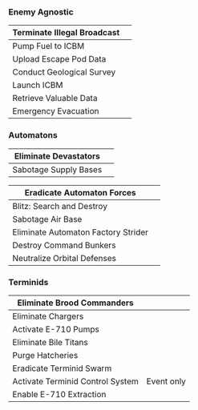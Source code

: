 ### Enemy Agnostic 

| Terminate Illegal Broadcast |     |
| --------------------------- | --- |
| Pump Fuel to ICBM           |     |
| Upload Escape Pod Data      |     |
| Conduct Geological Survey   |     |
| Launch ICBM                 |     |
| Retrieve Valuable Data      |     |
| Emergency Evacuation        |     |

### Automatons

| Eliminate Devastators |     |
| --------------------- | --- |
| Sabotage Supply Bases |     |

| Eradicate Automaton Forces          |     |
| ----------------------------------- | --- |
| Blitz: Search and Destroy           |     |
| Sabotage Air Base                   |     |
| Eliminate Automaton Factory Strider |     |
| Destroy Command Bunkers             |     |
| Neutralize Orbital Defenses         |     |

### Terminids


| Eliminate Brood Commanders       |            |
| -------------------------------- | ---------- |
| Eliminate Chargers               |            |
| Activate E-710 Pumps             |            |
| Eliminate Bile Titans            |            |
| Purge Hatcheries                 |            |
| Eradicate Terminid Swarm         |            |
| Activate Terminid Control System | Event only |
| Enable E-710 Extraction          |            |
